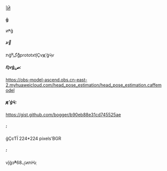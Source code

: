 |[Ӣ](Readme.md)
#### ģ

ͷʶģ

##### ע
תģʱֱڲֿģͣprototxtļҪѵԭʼģӵַѵ

##### Ԥѵģصַ:
https://obs-model-ascend.obs.cn-east-2.myhuaweicloud.com/head_pose_estimation/head_pose_estimation.caffemodel

##### ԭʼģӵַ:
https://gist.github.com/bogger/b90eb88e31cd745525ae

##### :

ģҪͼƬΪ 224\*224 pixelsʽBGR

##### :
ѵǰģͽʶͣ68ؼͷתǶֵ